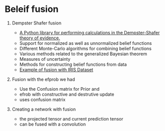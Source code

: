 # Beleif fusion


1. Dempster Shafer fusion 
    - [A Python library for performing calculations in the Dempster-Shafer theory of evidence.](https://github.com/reineking/pyds)
    - Support for normalized as well as unnormalized belief functions
    - Different Monte-Carlo algorithms for combining belief functions
    - Various methods related to the generalized Bayesian theorem
    - Measures of uncertainty
    - Methods for constructing belief functions from data
    - [Example of fusion with IRIS Dataset](http://bennycheung.github.io/dempster-shafer-theory-for-classification)

2. Fusion with the efprob we had 
    - Use the Confusion matrix for Prior and 
    - efrob with constructive and destrutive update
    - uses confusion matrix

3. Creating a network with fusion
    - the projected tensor and current prediction tensor 
    - can be fused with a convolution 
